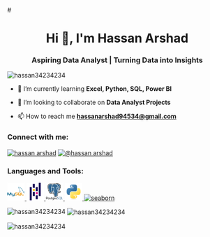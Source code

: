 #<h1 align="center">Hi 👋, I'm Hassan Arshad</h1>
<h3 align="center">Aspiring Data Analyst | Turning Data into Insights</h3>

<p align="left"> <img src="https://komarev.com/ghpvc/?username=hassan34234234&label=Profile%20views&color=0e75b6&style=flat" alt="hassan34234234" /> </p>

- 🌱 I’m currently learning **Excel, Python, SQL, Power BI**

- 👯 I’m looking to collaborate on **Data Analyst Projects**

- 📫 How to reach me **hassanarshad94534@gmail.com**

<h3 align="left">Connect with me:</h3>
<p align="left">
<a href="https://linkedin.com/in/hassan arshad" target="blank"><img align="center" src="https://raw.githubusercontent.com/rahuldkjain/github-profile-readme-generator/master/src/images/icons/Social/linked-in-alt.svg" alt="hassan arshad" height="30" width="40" /></a>
<a href="https://medium.com/@hassan arshad" target="blank"><img align="center" src="https://raw.githubusercontent.com/rahuldkjain/github-profile-readme-generator/master/src/images/icons/Social/medium.svg" alt="@hassan arshad" height="30" width="40" /></a>
</p>

<h3 align="left">Languages and Tools:</h3>
<p align="left"> <a href="https://www.mysql.com/" target="_blank" rel="noreferrer"> <img src="https://raw.githubusercontent.com/devicons/devicon/master/icons/mysql/mysql-original-wordmark.svg" alt="mysql" width="40" height="40"/> </a> <a href="https://pandas.pydata.org/" target="_blank" rel="noreferrer"> <img src="https://raw.githubusercontent.com/devicons/devicon/2ae2a900d2f041da66e950e4d48052658d850630/icons/pandas/pandas-original.svg" alt="pandas" width="40" height="40"/> </a> <a href="https://www.postgresql.org" target="_blank" rel="noreferrer"> <img src="https://raw.githubusercontent.com/devicons/devicon/master/icons/postgresql/postgresql-original-wordmark.svg" alt="postgresql" width="40" height="40"/> </a> <a href="https://www.python.org" target="_blank" rel="noreferrer"> <img src="https://raw.githubusercontent.com/devicons/devicon/master/icons/python/python-original.svg" alt="python" width="40" height="40"/> </a> <a href="https://seaborn.pydata.org/" target="_blank" rel="noreferrer"> <img src="https://seaborn.pydata.org/_images/logo-mark-lightbg.svg" alt="seaborn" width="40" height="40"/> </a> </p>

<p><img align="left" src="https://github-readme-stats.vercel.app/api/top-langs?username=hassan34234234&show_icons=true&locale=en&layout=compact" alt="hassan34234234" /></p>

<p>&nbsp;<img align="center" src="https://github-readme-stats.vercel.app/api?username=hassan34234234&show_icons=true&locale=en" alt="hassan34234234" /></p>

<p><img align="center" src="https://github-readme-streak-stats.herokuapp.com/?user=hassan34234234&" alt="hassan34234234" /></p>

